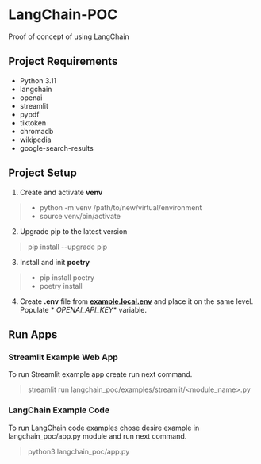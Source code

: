 # LangChain-POC

Proof of concept of using LangChain

## Project Requirements

- Python 3.11
- langchain
- openai
- streamlit
- pypdf
- tiktoken
- chromadb  <!-- (Vector Embeds Store Database) -->
- wikipedia <!-- (Docsstore client) -->
- google-search-results <!-- (Self Asked Agent) -->

## Project Setup

1. Create and activate **venv**

> - python -m venv /path/to/new/virtual/environment
> - source venv/bin/activate

2. Upgrade pip to the latest version

> pip install --upgrade pip

3. Install and init **poetry**

> - pip install poetry
> - poetry install

4. Create **.env** file from ****[example.local.env](example.local.env)**** and place it on the same level. Populate *
   *OPENAI_API_KEY** variable.

## Run Apps

### Streamlit Example Web App

To run Streamlit example app create run next command.
> streamlit run langchain_poc/examples/streamlit/<module_name>.py

### LangChain Example Code

To run LangChain code examples chose desire example in langchain_poc/app.py module and run next command.
> python3 langchain_poc/app.py